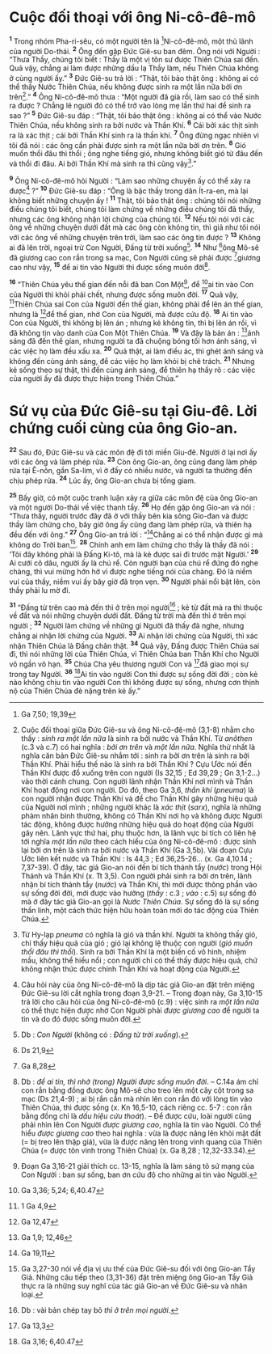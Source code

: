 # Cuộc đối thoại với ông Ni-cô-đê-mô
<sup><b>1</b></sup> Trong nhóm Pha-ri-sêu, có một người tên là [^1*]Ni-cô-đê-mô, một thủ lãnh của người Do-thái. <sup><b>2</b></sup> Ông đến gặp Đức Giê-su ban đêm. Ông nói với Người : “Thưa Thầy, chúng tôi biết : Thầy là một vị tôn sư được Thiên Chúa sai đến. Quả vậy, chẳng ai làm được những dấu lạ Thầy làm, nếu Thiên Chúa không ở cùng người ấy.” <sup><b>3</b></sup> Đức Giê-su trả lời : “Thật, tôi bảo thật ông : không ai có thể thấy Nước Thiên Chúa, nếu không được sinh ra một lần nữa bởi ơn trên[^1].” <sup><b>4</b></sup> Ông Ni-cô-đê-mô thưa : “Một người đã già rồi, làm sao có thể sinh ra được ? Chẳng lẽ người đó có thể trở vào lòng mẹ lần thứ hai để sinh ra sao ?” <sup><b>5</b></sup> Đức Giê-su đáp : “Thật, tôi bảo thật ông : không ai có thể vào Nước Thiên Chúa, nếu không sinh ra bởi nước và Thần Khí. <sup><b>6</b></sup> Cái bởi xác thịt sinh ra là xác thịt ; cái bởi Thần Khí sinh ra là thần khí. <sup><b>7</b></sup> Ông đừng ngạc nhiên vì tôi đã nói : các ông cần phải được sinh ra một lần nữa bởi ơn trên. <sup><b>8</b></sup> Gió muốn thổi đâu thì thổi ; ông nghe tiếng gió, nhưng không biết gió từ đâu đến và thổi đi đâu. Ai bởi Thần Khí mà sinh ra thì cũng vậy[^2].”

<sup><b>9</b></sup> Ông Ni-cô-đê-mô hỏi Người : “Làm sao những chuyện ấy có thể xảy ra được[^3] ?” <sup><b>10</b></sup> Đức Giê-su đáp : “Ông là bậc thầy trong dân Ít-ra-en, mà lại không biết những chuyện ấy ! <sup><b>11</b></sup> Thật, tôi bảo thật ông : chúng tôi nói những điều chúng tôi biết, chúng tôi làm chứng về những điều chúng tôi đã thấy, nhưng các ông không nhận lời chứng của chúng tôi. <sup><b>12</b></sup> Nếu tôi nói với các ông về những chuyện dưới đất mà các ông còn không tin, thì giả như tôi nói với các ông về những chuyện trên trời, làm sao các ông tin được ? <sup><b>13</b></sup> Không ai đã lên trời, ngoại trừ Con Người, Đấng từ trời xuống[^4]. <sup><b>14</b></sup> Như [^2*]ông Mô-sê đã giương cao con rắn trong sa mạc, Con Người cũng sẽ phải được [^3*]giương cao như vậy, <sup><b>15</b></sup> để ai tin vào Người thì được sống muôn đời[^5].

<sup><b>16</b></sup> “Thiên Chúa yêu thế gian đến nỗi đã ban Con Một[^6], để [^4*]ai tin vào Con của Người thì khỏi phải chết, nhưng được sống muôn đời. <sup><b>17</b></sup> Quả vậy, [^5*]Thiên Chúa sai Con của Người đến thế gian, không phải để lên án thế gian, nhưng là [^6*]để thế gian, nhờ Con của Người, mà được cứu độ. <sup><b>18</b></sup> Ai tin vào Con của Người, thì không bị lên án ; nhưng kẻ không tin, thì bị lên án rồi, vì đã không tin vào danh của Con Một Thiên Chúa. <sup><b>19</b></sup> Và đây là bản án : [^7*]ánh sáng đã đến thế gian, nhưng người ta đã chuộng bóng tối hơn ánh sáng, vì các việc họ làm đều xấu xa. <sup><b>20</b></sup> Quả thật, ai làm điều ác, thì ghét ánh sáng và không đến cùng ánh sáng, để các việc họ làm khỏi bị chê trách. <sup><b>21</b></sup> Nhưng kẻ sống theo sự thật, thì đến cùng ánh sáng, để thiên hạ thấy rõ : các việc của người ấy đã được thực hiện trong Thiên Chúa.”

# Sứ vụ của Đức Giê-su tại Giu-đê. Lời chứng cuối cùng của ông Gio-an.
<sup><b>22</b></sup> Sau đó, Đức Giê-su và các môn đệ đi tới miền Giu-đê. Người ở lại nơi ấy với các ông và làm phép rửa. <sup><b>23</b></sup> Còn ông Gio-an, ông cũng đang làm phép rửa tại Ê-nôn, gần Sa-lim, vì ở đấy có nhiều nước, và người ta thường đến chịu phép rửa. <sup><b>24</b></sup> Lúc ấy, ông Gio-an chưa bị tống giam.

<sup><b>25</b></sup> Bấy giờ, có một cuộc tranh luận xảy ra giữa các môn đệ của ông Gio-an và một người Do-thái về việc thanh tẩy. <sup><b>26</b></sup> Họ đến gặp ông Gio-an và nói : “Thưa thầy, người trước đây đã ở với thầy bên kia sông Gio-đan và được thầy làm chứng cho, bây giờ ông ấy cũng đang làm phép rửa, và thiên hạ đều đến với ông.” <sup><b>27</b></sup> Ông Gio-an trả lời : “[^8*]Chẳng ai có thể nhận được gì mà không do Trời ban[^7]. <sup><b>28</b></sup> Chính anh em làm chứng cho thầy là thầy đã nói : ‘Tôi đây không phải là Đấng Ki-tô, mà là kẻ được sai đi trước mặt Người.’ <sup><b>29</b></sup> Ai cưới cô dâu, người ấy là chú rể. Còn người bạn của chú rể đứng đó nghe chàng, thì vui mừng hớn hở vì được nghe tiếng nói của chàng. Đó là niềm vui của thầy, niềm vui ấy bây giờ đã trọn vẹn. <sup><b>30</b></sup> Người phải nổi bật lên, còn thầy phải lu mờ đi.

<sup><b>31</b></sup> “Đấng từ trên cao mà đến thì ở trên mọi người[^8] ; kẻ từ đất mà ra thì thuộc về đất và nói những chuyện dưới đất. Đấng từ trời mà đến thì ở trên mọi người ; <sup><b>32</b></sup> Người làm chứng về những gì Người đã thấy đã nghe, nhưng chẳng ai nhận lời chứng của Người. <sup><b>33</b></sup> Ai nhận lời chứng của Người, thì xác nhận Thiên Chúa là Đấng chân thật. <sup><b>34</b></sup> Quả vậy, Đấng được Thiên Chúa sai đi, thì nói những lời của Thiên Chúa, vì Thiên Chúa ban Thần Khí cho Người vô ngần vô hạn. <sup><b>35</b></sup> Chúa Cha yêu thương người Con và [^9*]đã giao mọi sự trong tay Người. <sup><b>36</b></sup> [^10*]Ai tin vào người Con thì được sự sống đời đời ; còn kẻ nào không chịu tin vào người Con thì không được sự sống, nhưng cơn thịnh nộ của Thiên Chúa đè nặng trên kẻ ấy.”

[^1]: Cuộc đối thoại giữa Đức Giê-su và ông Ni-cô-đê-mô (3,1-8) nhằm cho thấy : <i>sinh ra một lần nữa</i> là sinh ra bởi nước và Thần Khí. Từ <i>anôthen</i> (c.3 và c.7) có hai nghĩa : <i>bởi ơn trên</i> và <i>một lần nữa</i>. Nghĩa thứ nhất là nghĩa căn bản Đức Giê-su nhắm tới : sinh ra bởi ơn trên là sinh ra bởi Thần Khí. Phải hiểu thế nào là sinh ra bởi Thần Khí ? Cựu Ước nói đến Thần Khí được đổ xuống trên con người (Is 32,15 ; Ed 39,29 ; Gn 3,1-2...) vào thời cánh chung. Con người lãnh nhận Thần Khí nơi mình và Thần Khí hoạt động nơi con người. Do đó, theo Ga 3,6, <i>thần khí</i> (<i>pneuma</i>) là con người nhận được Thần Khí và để cho Thần Khí gây những hiệu quả của Người nơi mình ; những người khác là <i>xác thịt</i> (<i>sarx</i>), nghĩa là những phàm nhân bình thường, không có Thần Khí nơi họ và không được Người tác động, không được hưởng những hiệu quả do hoạt động của Người gây nên. Lãnh vực thứ hai, phụ thuộc hơn, là lãnh vực bí tích có liên hệ tới nghĩa <i>một lần nữa</i> theo cách hiểu của ông Ni-cô-đê-mô : được sinh lại bởi ơn trên là sinh ra bởi nước và Thần Khí (Ga 3,5b). Vài đoạn Cựu Ước liên kết nước và Thần Khí : Is 44,3 ; Ed 36,25-26... (x. Ga 4,10.14 ; 7,37-39). Ở đây, tác giả Gio-an nói đến bí tích thánh tẩy (<i>nước</i>) trong Hội Thánh và Thần Khí (x. Tt 3,5). Con người phải sinh ra bởi ơn trên, lãnh nhận bí tích thánh tẩy (<i>nước</i>) và Thần Khí, thì mới được thông phần vào sự sống đời đời, mới được vào hưởng (<i>thấy</i> : c.3 ; <i>vào</i> : c.5) sự sống đó mà ở đây tác giả Gio-an gọi là <i>Nước Thiên Chúa</i>. Sự sống đó là sự sống thần linh, một cách thức hiện hữu hoàn toàn mới do tác động của Thiên Chúa.
[^2]: Từ Hy-lạp <i>pneuma</i> có nghĩa là gió và thần khí. Người ta không thấy gió, chỉ thấy hiệu quả của gió ; gió lại không lệ thuộc con người (<i>gió muốn thổi đâu thì thổi</i>). Sinh ra bởi Thần Khí là một biến cố vô hình, nhiệm mầu, không thể hiểu nổi ; con người chỉ có thể thấy được hiệu quả, chứ không nhận thức được chính Thần Khí và hoạt động của Người.
[^3]: Câu hỏi này của ông Ni-cô-đê-mô là dịp tác giả Gio-an đặt trên miệng Đức Giê-su lời cắt nghĩa trong đoạn 3,9-21. – Trong đoạn này, Ga 3,10-15 trả lời cho câu hỏi của ông Ni-cô-đê-mô (c.9) : việc sinh ra <i>một lần nữa</i> có thể thực hiện được nhờ Con Người phải <i>được giương cao</i> để người ta tin và do đó được sống muôn đời.
[^4]: Db : <i>Con Người</i> (không có : <i>Đấng từ trời xuống</i>).
[^5]: Db : <i>để ai tin, thì nhờ (trong) Người được sống muôn đời</i>. – C.14a ám chỉ con rắn bằng đồng được ông Mô-sê cho treo lên một cây cột trong sa mạc (Ds 21,4-9) ; ai bị rắn cắn mà nhìn lên con rắn đó với lòng tin vào Thiên Chúa, thì được sống (x. Kn 16,5-10, cách riêng cc. 5-7 : con rắn bằng đồng chỉ là <i>dấu hiệu cứu thoát</i>). – Để được cứu, loài người cũng phải nhìn lên Con Người <i>được giương cao</i>, nghĩa là tin vào Người. Có thể hiểu <i>được giương cao</i> theo hai nghĩa : vừa là được nâng lên khỏi mặt đất (= bị treo lên thập giá), vừa là được nâng lên trong vinh quang của Thiên Chúa (= được tôn vinh trong Thiên Chúa) (x. Ga 8,28 ; 12,32-33.34).
[^6]: Đoạn Ga 3,16-21 giải thích cc. 13-15, nghĩa là làm sáng tỏ sứ mạng của Con Người : ban sự sống, ban ơn cứu độ cho những ai tin vào Người.
[^7]: Ga 3,27-30 nói về địa vị ưu thế của Đức Giê-su đối với ông Gio-an Tẩy Giả. Những câu tiếp theo (3,31-36) đặt trên miệng ông Gio-an Tẩy Giả thực ra là những suy nghĩ của tác giả Gio-an về Đức Giê-su và nhân loại.
[^8]: Db : vài bản chép tay bỏ <i>thì ở trên mọi người</i>.
[^1*]: Ga 7,50; 19,39
[^2*]: Ds 21,9
[^3*]: Ga 8,28
[^4*]: Ga 3,36; 5,24; 6,40.47
[^5*]: 1 Ga 4,9
[^6*]: Ga 12,47
[^7*]: Ga 1,9; 12,46
[^8*]: Ga 19,11
[^9*]: Ga 13,3
[^10*]: Ga 3,16; 6,40.47
